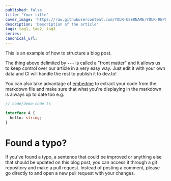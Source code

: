 ```yaml
---
published: false
title: 'Your title'
cover_image: 'https://raw.githubusercontent.com/YOUR-USERNAME/YOUR-REPO/master/blog-posts/NAME-OF-YOUR-BLOG-POST/assets/your-asset.png'
description: 'Description of the article'
tags: tag1, tag2, tag3
series:
canonical_url:
---
```


This is an example of how to structure a blog post.

The thing above delimited by `---` is called a "front matter" and it allows us to keep control over our article in a very easy way. Just edit it with your own data and CI will handle the rest to publish it to dev.to!

You can also take advantage of [embedme](https://github.com/zakhenry/embedme) to extract your code from the markdown file and make sure that what you're displaying in the markdown is always up to date too e.g.

```ts
// code/demo-code.ts

interface A {
  hello: string;
}
```

# Found a typo?

If you've found a typo, a sentence that could be improved or anything else that should be updated on this blog post, you can access it through a git repository and make a pull request. Instead of posting a comment, please go directly to <REPO URL> and open a new pull request with your changes.
